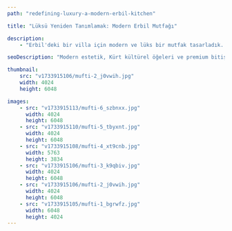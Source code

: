 ```yaml
---
path: "redefining-luxury-a-modern-erbil-kitchen"

title: "Lüksü Yeniden Tanımlamak: Modern Erbil Mutfağı"

description:
    - "Erbil'deki bir villa için modern ve lüks bir mutfak tasarladık. Ekibimiz, yeni tasarım trendlerini Kürt kültürüyle harmanlayarak hem güzel hem de kullanışlı bir mutfak yarattı. Alan, üst düzey ev aletleri, pürüzsüz tezgahlar ve zarif dolaplarla donatıldı. Yerleşim planı, yemek pişirmeyi ve hareket etmeyi kolaylaştırıyor. Doğal ışık odayı doldurarak sıcak ve davetkar bir his yaratıyor. Bu mutfak, modern tasarımın günlük yaşamı nasıl hem konforlu hem de şık hale getirebileceğini gösteriyor. Mutfak tasarımınızı görüşmek için bizimle iletişime geçin."

seoDescription: "Modern estetik, Kürt kültürel öğeleri ve premium bitişler içeren Erbil'deki lüks mutfak tasarımını deneyimleyin. Uzman tasarımcılarımızla alanınızı dönüştürün. Üst düzey ev aletleri, zarif dolaplar ve akıllı yerleşim planlarını birleştiren etkileyici bir mutfak yaratın."

thumbnail:
    src: "v1733915106/mufti-2_j0vwih.jpg"
    width: 4024
    height: 6048

images:
    - src: "v1733915113/mufti-6_szbnxx.jpg"
      width: 4024
      height: 6048
    - src: "v1733915110/mufti-5_tbyxnt.jpg"
      width: 4024
      height: 6048
    - src: "v1733915108/mufti-4_xt9cnb.jpg"
      width: 5763
      height: 3834
    - src: "v1733915106/mufti-3_k9qbiv.jpg"
      width: 4024
      height: 6048
    - src: "v1733915106/mufti-2_j0vwih.jpg"
      width: 4024
      height: 6048
    - src: "v1733915105/mufti-1_bgrwfz.jpg"
      width: 6048
      height: 4024
---
```

